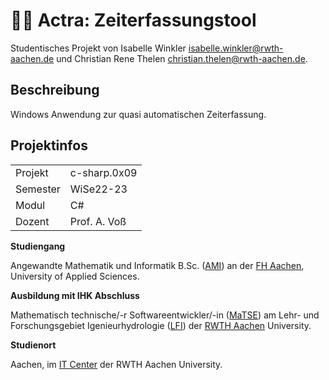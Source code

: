# :student: Actra: Zeiterfassungstool

Studentisches Projekt von Isabelle Winkler <isabelle.winkler@rwth-aachen.de> und Christian Rene Thelen <christian.thelen@rwth-aachen.de>.

## Beschreibung
Windows Anwendung zur quasi automatischen Zeiterfassung.

## Projektinfos

| | |
|--|--| 
| Projekt  | c-sharp.0x09 |
| Semester | WiSe22-23    |
| Modul    | C#           |
| Dozent   | Prof. A. Voß |

**Studiengang**

Angewandte Mathematik und Informatik B.Sc. ([AMI](https://www.fh-aachen.de/studium/angewandte-mathematik-und-informatik-bsc)) an der [FH Aachen](https://www.fh-aachen.de/), University of Applied Sciences.

**Ausbildung mit IHK Abschluss**

Mathematisch technische/-r Softwareentwickler/-in ([MaTSE](https://www.matse-ausbildung.de/startseite.html)) am Lehr- und Forschungsgebiet Igenieurhydrologie ([LFI](https://lfi.rwth-aachen.de/)) der [RWTH Aachen](https://www.rwth-aachen.de/) University.

**Studienort**

Aachen, im [IT Center](https://www.itc.rwth-aachen.de/cms/IT-Center/Lehre-Ausbildung/~letj/MATSE-Ausbildung) der RWTH Aachen University.


